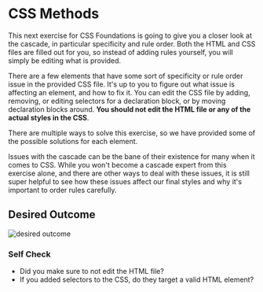# CSS Methods

This next exercise for CSS Foundations is going to give you a closer look at the
cascade, in particular specificity and rule order. Both the HTML and CSS files
are filled out for you, so instead of adding rules yourself, you will simply be
editing what is provided.

There are a few elements that have some sort of specificity or rule order issue
in the provided CSS file. It's up to you to figure out what issue is affecting
an element, and how to fix it. You can edit the CSS file by adding, removing, or
editing selectors for a declaration block, or by moving declaration blocks
around. **You should not edit the HTML file or any of the actual styles in the
CSS**.

There are multiple ways to solve this exercise, so we have provided some of the
possible solutions for each element.

Issues with the cascade can be the bane of their existence for many when it
comes to CSS. While you won't become a cascade expert from this exercise alone,
and there are other ways to deal with these issues, it is still super helpful to
see how these issues affect our final styles and why it's important to order
rules carefully.

## Desired Outcome

![desired outcome](./desired-outcome.png)

### Self Check

- Did you make sure to not edit the HTML file?
- If you added selectors to the CSS, do they target a valid HTML element?
